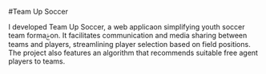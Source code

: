 #Team Up Soccer

I developed Team Up Soccer, a web applicaon simplifying youth soccer team formaࢢon. It 
facilitates communication and media sharing between teams and players, streamlining 
player selection based on field positions. The project also features an algorithm that 
recommends suitable free agent players to teams.
